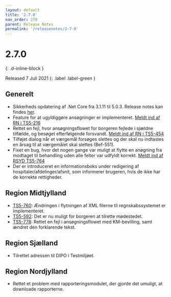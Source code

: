 ```yaml
---
layout: default
title: '2.7.0'
nav_order: 270
parent: Release Notes
permalink: '/releasenotes/2-7-0'
---
```


# 2.7.0
{: .d-inline-block }

Released 7 Juli 2021
{: .label .label-green }

## Generelt
- Sikkerheds opdatering af .Net Core fra 3.1.11 til 5.0.3. Release notes kan findes [her](https://github.com/dotnet/core/blob/main/release-notes/5.0/5.0.3/5.0.3.md).
- Feature for at ugyldiggøre ansøgninger er implementeret. [Meldt ind af RN i TS5-216](https://sd.trifork.com/browse/TS5-216)
- Rettet en fejl, hvor ansøgningsflowet for borgeren fejlede i sjældne tilfælde, og besøget efterfølgende forsvandt. [Meldt ind af RN i TS5-454](https://sd.trifork.com/browse/TS5-454)
- Tilføjet dialog når et værgemål forsøges slettes og der skal nu indtastes en årsag til at værgemålet skal slettes (Bef-551).
- Fixet en bug, hvor det nogen gange var muligt at flytte en anøgning fra modtaget til behandling uden alle felter var udfyldt korrekt. [Meldt ind af RSYD TS5-764](https://sd.trifork.com/browse/TS5-764)
- Der er introduceret en informationsboks under redigering af hospitaler/afdelinger/afsnit, som informerer brugeren, hvis de ikke har de korrekte rettigheder.

## Region Midtjylland
- [TS5-760](https://sd.trifork.com/browse/TS5-760): Ændringen i flytningen af XML filerne til regnskabssystemet er implementeret.
- [TS5-592](https://sd.trifork.com/browse/TS5-592): Det er nu muligt for borgeren at tilrette mødestedet.
- [TS5-778](https://sd.trifork.com/browse/TS5-778): Rettet en fejl i ansøgningsflowet med KM-bevilling, samt ændret den forklarende tekst.

## Region Sjælland
- Tilrettet adressen til DIPO i Testmiljøet.

## Region Nordjylland
- Rettet et problem med rapporteringsmodulet, der gjorde det umuligt, at downloade rapporterne. 
